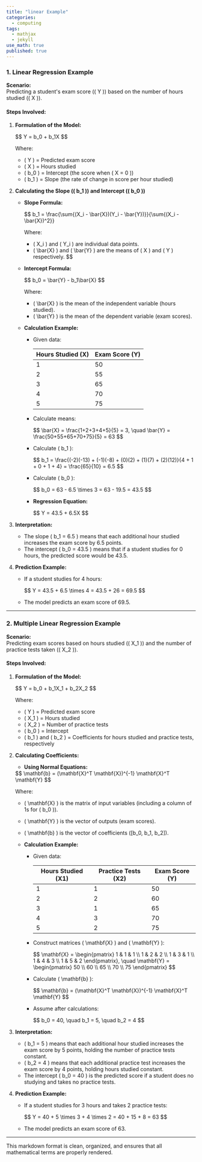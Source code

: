 ```yaml
---
title: "linear Example"
categories:
  - computing
tags:
  - mathjax
  - jekyll
use_math: true
published: true
---
```




### 1. **Linear Regression Example**

**Scenario:**  
Predicting a student's exam score (\( Y \)) based on the number of hours studied (\( X \)).

#### Steps Involved:

1. **Formulation of the Model:**

   <div>
   $$
   Y = b_0 + b_1X
   $$
   </div>

   Where:
   - \( Y \) = Predicted exam score
   - \( X \) = Hours studied
   - \( b_0 \) = Intercept (the score when \( X = 0 \))
   - \( b_1 \) = Slope (the rate of change in score per hour studied)

2. **Calculating the Slope (\( b_1 \)) and Intercept (\( b_0 \))**

   - **Slope Formula:**

     <div>
     $$
     b_1 = \frac{\sum{(X_i - \bar{X})(Y_i - \bar{Y})}}{\sum{(X_i - \bar{X})^2}}
     
      
     Where:
     - \( X_i \) and \( Y_i \) are individual data points.
     - \( \bar{X} \) and \( \bar{Y} \) are the means of \( X \) and \( Y \) respectively.
     $$
     </div>
   - **Intercept Formula:**

     <div>
     $$
     b_0 = \bar{Y} - b_1\bar{X}
     $$
     </div>

     Where:
     - \( \bar{X} \) is the mean of the independent variable (hours studied).
     - \( \bar{Y} \) is the mean of the dependent variable (exam scores).

   - **Calculation Example:**
     - Given data:

       | Hours Studied (X) | Exam Score (Y) |
       |-------------------|----------------|
       | 1                 | 50             |
       | 2                 | 55             |
       | 3                 | 65             |
       | 4                 | 70             |
       | 5                 | 75             |

     - Calculate means:

       <div>
       $$
       \bar{X} = \frac{1+2+3+4+5}{5} = 3, \quad \bar{Y} = \frac{50+55+65+70+75}{5} = 63
       $$
       </div>

     - Calculate \( b_1 \):

       <div>
       $$
       b_1 = \frac{(-2)(-13) + (-1)(-8) + (0)(2) + (1)(7) + (2)(12)}{4 + 1 + 0 + 1 + 4} = \frac{65}{10} = 6.5
       $$
       </div>

     - Calculate \( b_0 \):

       <div>
       $$
       b_0 = 63 - 6.5 \times 3 = 63 - 19.5 = 43.5
       $$
       </div>

     - **Regression Equation:**

       <div>
       $$
       Y = 43.5 + 6.5X
       $$
       </div>

3. **Interpretation:**
   - The slope \( b_1 = 6.5 \) means that each additional hour studied increases the exam score by 6.5 points.
   - The intercept \( b_0 = 43.5 \) means that if a student studies for 0 hours, the predicted score would be 43.5.

4. **Prediction Example:**
   - If a student studies for 4 hours:

     <div>
     $$
     Y = 43.5 + 6.5 \times 4 = 43.5 + 26 = 69.5
     $$
     </div>

   - The model predicts an exam score of 69.5.

---

### 2. **Multiple Linear Regression Example**

**Scenario:**  
Predicting exam scores based on hours studied (\( X_1 \)) and the number of practice tests taken (\( X_2 \)).

#### Steps Involved:

1. **Formulation of the Model:**

   <div>
   $$
    Y = b_0 + b_1X_1 + b_2X_2
    $$
   </div>

   Where:
   - \( Y \) = Predicted exam score
   - \( X_1 \) = Hours studied
   - \( X_2 \) = Number of practice tests
   - \( b_0 \) = Intercept
   - \( b_1 \) and \( b_2 \) = Coefficients for hours studied and practice tests, respectively

2. **Calculating Coefficients:**

   - **Using Normal Equations:**

    <div>
    $$
    \mathbf{b} = (\mathbf{X}^T \mathbf{X})^{-1} \mathbf{X}^T \mathbf{Y}
    $$
     </div>

     Where:
     - \( \mathbf{X} \) is the matrix of input variables (including a column of 1s for \( b_0 \)).
     - \( \mathbf{Y} \) is the vector of outputs (exam scores).
     - \( \mathbf{b} \) is the vector of coefficients \([b_0, b_1, b_2]\).

   - **Calculation Example:**
     - Given data:

       | Hours Studied (X1) | Practice Tests (X2) | Exam Score (Y) |
       |--------------------|---------------------|----------------|
       | 1                  | 1                   | 50             |
       | 2                  | 2                   | 60             |
       | 3                  | 1                   | 65             |
       | 4                  | 3                   | 70             |
       | 5                  | 2                   | 75             |

     - Construct matrices \( \mathbf{X} \) and \( \mathbf{Y} \):

       <div>
       $$
       \mathbf{X} = \begin{pmatrix}
       1 & 1 & 1 \\
       1 & 2 & 2 \\
       1 & 3 & 1 \\
       1 & 4 & 3 \\
       1 & 5 & 2
       \end{pmatrix}, \quad \mathbf{Y} = \begin{pmatrix}
       50 \\
       60 \\
       65 \\
       70 \\
       75
       \end{pmatrix}
       $$
       </div>

     - Calculate \( \mathbf{b} \):

       <div>
       $$
       \mathbf{b} = (\mathbf{X}^T \mathbf{X})^{-1} \mathbf{X}^T \mathbf{Y}
       $$
       </div>

     - Assume after calculations:

       <div>
       $$
       b_0 = 40, \quad b_1 = 5, \quad b_2 = 4
       $$
       </div>

3. **Interpretation:**
   - \( b_1 = 5 \) means that each additional hour studied increases the exam score by 5 points, holding the number of practice tests constant.
   - \( b_2 = 4 \) means that each additional practice test increases the exam score by 4 points, holding hours studied constant.
   - The intercept \( b_0 = 40 \) is the predicted score if a student does no studying and takes no practice tests.

4. **Prediction Example:**
   - If a student studies for 3 hours and takes 2 practice tests:

     <div>
     $$
     Y = 40 + 5 \times 3 + 4 \times 2 = 40 + 15 + 8 = 63
     $$
     </div>

   - The model predicts an exam score of 63.

---

This markdown format is clean, organized, and ensures that all mathematical terms are properly rendered.